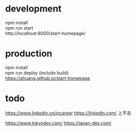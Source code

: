 
# development 
npm install   
npm run start   
http://localhost:8000/start-homepage/   

# production 
npm install   
npm run deploy (include build)   
https://ahuang.github.io/start-homepage   


# todo
https://www.linkedin.cn/incareer
https://linkedin.com/ 上不去

https://www.tokyodev.com/
https://japan-dev.com/


